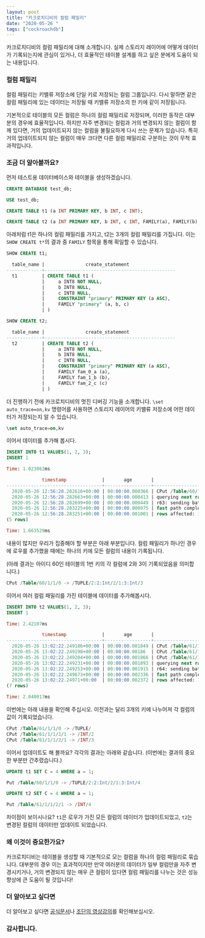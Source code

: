 ```yaml
---
layout: post
title: "카크로치디비의 컬럼 패밀리"
date: "2020-05-26 "
tags: ["cockroachdb"]
---
```


카크로치디비의 컬럼 패밀리에 대해 소개합니다.
실제 스토리지 레이어에 어떻게 데이터가 기록되는지에 관심이 있거나,
더 효율적인 테이블 설계를 하고 싶은 분에게 도움이 되는 내용입니다.

<!--more-->

### 컬럼 패밀리

컬럼 패밀리는 키밸류 저장소에 단일 키로 저장되는 컬럼 그룹입니다. 다시 말하면 같은 컬럼 패밀리에
있는 데이터는 저장될 때 키밸류 저장소의 한 키에 같이 저장됩니다.

기본적으로 테이블의 모든 컬럼은 하나의 컬럼 패밀리로 저장되며, 이러한 동작은 대부분의 경우에
효율적입니다. 하지만 자주 변경되는 컬럼과 거의 변경되지 않는 컬럼이 함께 있다면, 거의 업데이트되지
않는 컬럼을 불필요하게 다시 쓰는 문제가 있습니다. 특히 거의 업데이트되지 않는 컬럼이 매우 크다면
다른 컬럼 패밀리로 구분하는 것이 무척 효과적입니다.

### 조금 더 알아볼까요?

먼저 테스트용 데이터베이스와 테이블을 생성하겠습니다.

```sql
CREATE DATABASE test_db;

USE test_db;

CREATE TABLE t1 (a INT PRIMARY KEY, b INT, c INT);

CREATE TABLE t2 (a INT PRIMARY KEY, b INT, c INT, FAMILY(a), FAMILY(b), FAMILY(c));
```

아래처럼 t1은 하나의 컬럼 패밀리를 가지고, t2는 3개의 컬럼 패밀리를 가집니다. 이는 `SHOW CREATE t*`의
결과 중 `FAMILY` 항목을 통해 확일할 수 있습니다.

```sql
SHOW CREATE t1;

  table_name |               create_statement
-------------+------------------------------------------------
  t1         | CREATE TABLE t1 (
             |     a INT8 NOT NULL,
             |     b INT8 NULL,
             |     c INT8 NULL,
             |     CONSTRAINT "primary" PRIMARY KEY (a ASC),
             |     FAMILY "primary" (a, b, c)
             | )

SHOW CREATE t2;

  table_name |               create_statement
-------------+------------------------------------------------
  t2         | CREATE TABLE t2 (
             |     a INT8 NOT NULL,
             |     b INT8 NULL,
             |     c INT8 NULL,
             |     CONSTRAINT "primary" PRIMARY KEY (a ASC),
             |     FAMILY fam_0_a (a),
             |     FAMILY fam_1_b (b),
             |     FAMILY fam_2_c (c)
             | )
```

더 진행하기 전에 카크로치디비의 멋진 디버깅 기능을 소개합니다. `\set auto_trace=on,kv` 명령어를
사용하면 스토리지 레이어의 키밸류 저장소에 어떤 데이터가 저장되는지 알 수 있습니다.

```sql
\set auto_trace=on,kv
```

이어서 데이터를 추가해 봅시다.

```sql
INSERT INTO t1 VALUES(1, 2, 3);
INSERT 1

Time: 1.023062ms

             timestamp             |       age       |                      message                       |                            tag                             | location |    operation     | span
-----------------------------------+-----------------+----------------------------------------------------+------------------------------------------------------------+----------+------------------+-------
  2020-05-26 12:56:28.282616+00:00 | 00:00:00.000366 | CPut /Table/60/1/1/0 -> /TUPLE/2:2:Int/2/1:3:Int/3 | [n1,client=127.0.0.1:59970,hostssl,user=root]              |          | flow             |    6
  2020-05-26 12:56:28.282663+00:00 | 00:00:00.000413 | querying next range at /Table/60/1/1/0             | [n1,client=127.0.0.1:59970,hostssl,user=root,txn=95d43440] |          | dist sender send |    8
  2020-05-26 12:56:28.282699+00:00 | 00:00:00.000449 | r63: sending batch 1 CPut, 1 EndTxn to (n1,s1):1   | [n1,client=127.0.0.1:59970,hostssl,user=root,txn=95d43440] |          | dist sender send |    8
  2020-05-26 12:56:28.283225+00:00 | 00:00:00.000975 | fast path completed                                | [n1,client=127.0.0.1:59970,hostssl,user=root]              |          | flow             |    6
  2020-05-26 12:56:28.283251+00:00 | 00:00:00.001001 | rows affected: 1                                   | [n1,client=127.0.0.1:59970,hostssl,user=root]              |          | exec stmt        |    4
(5 rows)

Time: 1.663529ms
```

내용이 많지만 우리가 집중해야 할 부분은 아래 부분입니다. 컬럼 패밀리가 하나인 경우에 로우를 추가했을
때에는 하나의 키에 모든 컬럼의 내용이 기록됩니다.

(아래 결과는 아이디 60인 테이블의 1번 키의 각 컬럼에 2와 3이 기록되었음을 의미합니다.)

```sql
CPut /Table/60/1/1/0 -> /TUPLE/2:2:Int/2/1:3:Int/3
```

이어서 여러 컬럼 패밀리를 가진 테이블에 데이터를 추가해봅시다.


```sql
INSERT INTO t2 VALUES(1, 2, 3);
INSERT 1

Time: 2.42107ms

             timestamp             |       age       |                     message                      |                            tag                             | location |    operation     | span
-----------------------------------+-----------------+--------------------------------------------------+------------------------------------------------------------+----------+------------------+-------
  2020-05-26 13:02:22.249186+00:00 | 00:00:00.001849 | CPut /Table/61/1/1/0 -> /TUPLE/                  | [n1,client=127.0.0.1:59970,hostssl,user=root]              |          | flow             |    6
  2020-05-26 13:02:22.249198+00:00 | 00:00:00.00186  | CPut /Table/61/1/1/1/1 -> /INT/2                 | [n1,client=127.0.0.1:59970,hostssl,user=root]              |          | flow             |    6
  2020-05-26 13:02:22.249204+00:00 | 00:00:00.001866 | CPut /Table/61/1/1/2/1 -> /INT/3                 | [n1,client=127.0.0.1:59970,hostssl,user=root]              |          | flow             |    6
  2020-05-26 13:02:22.249231+00:00 | 00:00:00.001893 | querying next range at /Table/61/1/1/0           | [n1,client=127.0.0.1:59970,hostssl,user=root,txn=4b8bd340] |          | dist sender send |    8
  2020-05-26 13:02:22.249253+00:00 | 00:00:00.001915 | r64: sending batch 3 CPut, 1 EndTxn to (n1,s1):1 | [n1,client=127.0.0.1:59970,hostssl,user=root,txn=4b8bd340] |          | dist sender send |    8
  2020-05-26 13:02:22.249673+00:00 | 00:00:00.002336 | fast path completed                              | [n1,client=127.0.0.1:59970,hostssl,user=root]              |          | flow             |    6
  2020-05-26 13:02:22.24971+00:00  | 00:00:00.002372 | rows affected: 1                                 | [n1,client=127.0.0.1:59970,hostssl,user=root]              |          | exec stmt        |    4
(7 rows)

Time: 2.040017ms
```

이번에는 아래 내용을 확인해 주십시오. 이전과는 달리 3개의 키에 나누어져 각 컬럼의 값이 기록되었습니다.

```sql
CPut /Table/61/1/1/0 -> /TUPLE/
CPut /Table/61/1/1/1/1 -> /INT/2
CPut /Table/61/1/1/2/1 -> /INT/3
```

이어서 업데이트도 해 볼까요? 각각의 결과는 아래와 같습니다.
(이번에는 결과의 중요한 부분만 간추렸습니다.)

```sql
UPDATE t1 SET C = 4 WHERE a = 1;

Put /Table/60/1/1/0 -> /TUPLE/2:2:Int/2/1:3:Int/4

UPDATE t2 SET C = 4 WHERE a = 1;

Put /Table/61/1/1/2/1 -> /INT/4
```

차이점이 보이시나요? `t1`은 로우가 가진 모든 컬럼의 데이터가 업데이트되었고, `t2`는
변경된 컬럼의 데이터만 업데이트 되었습니다.

### 왜 이것이 중요한가요?

카크로치디비는 테이블을 생성할 때 기본적으로 모는 컬럼을 하나의 컬럼 패밀리로 묶습니다. 대부분의
경우 이는 효과적이지만 만약 여러분의 데이터가 일부 컬럼만을 자주 변경시키거나, 거의 변경되지 않는
매우 큰 컬럼이 있다면 컬럼 패밀리를 나누는 것은 성능향상에 큰 도움이 될 것입니다!

### 더 알아보고 싶다면

더 알아보고 싶다면 [공식문서](https://www.cockroachlabs.com/docs/stable/column-families.html)나
[조단의 영상강의](https://youtu.be/BqkG-1mKAXw)를 확인해보십시오.

### 감사합니다.
